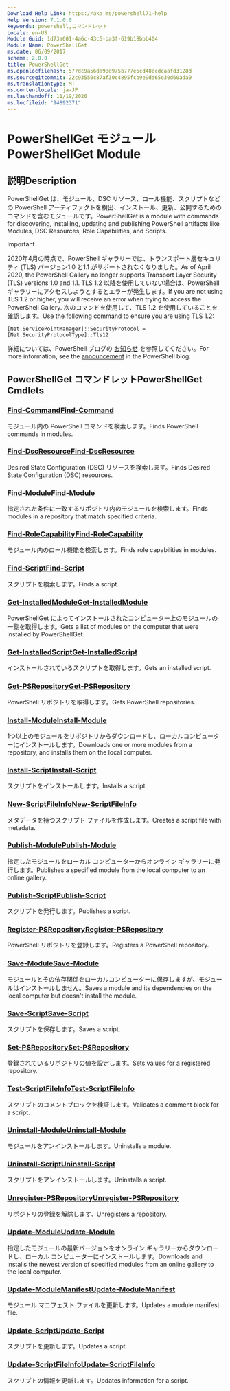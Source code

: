 ```yaml
---
Download Help Link: https://aka.ms/powershell71-help
Help Version: 7.1.0.0
keywords: powershell,コマンドレット
Locale: en-US
Module Guid: 1d73a601-4a6c-43c5-ba3f-619b18bbb404
Module Name: PowerShellGet
ms.date: 06/09/2017
schema: 2.0.0
title: PowerShellGet
ms.openlocfilehash: 577dc9a56da98d975b777e6cd48ecdcaafd3128d
ms.sourcegitcommit: 22c93550c87af30c4895fcb9e9dd65e30d60ada0
ms.translationtype: MT
ms.contentlocale: ja-JP
ms.lasthandoff: 11/19/2020
ms.locfileid: "94892371"
---
```

# <span data-ttu-id="a69e6-103">PowerShellGet モジュール</span><span class="sxs-lookup"><span data-stu-id="a69e6-103">PowerShellGet Module</span></span>

## <span data-ttu-id="a69e6-104">説明</span><span class="sxs-lookup"><span data-stu-id="a69e6-104">Description</span></span>

<span data-ttu-id="a69e6-105">PowerShellGet は、モジュール、DSC リソース、ロール機能、スクリプトなどの PowerShell アーティファクトを検出、インストール、更新、公開するためのコマンドを含むモジュールです。</span><span class="sxs-lookup"><span data-stu-id="a69e6-105">PowerShellGet is a module with commands for discovering, installing, updating and publishing PowerShell artifacts like Modules, DSC Resources, Role Capabilities, and Scripts.</span></span>

> [!IMPORTANT]
> <span data-ttu-id="a69e6-106">2020年4月の時点で、PowerShell ギャラリーでは、トランスポート層セキュリティ (TLS) バージョン1.0 と1.1 がサポートされなくなりました。</span><span class="sxs-lookup"><span data-stu-id="a69e6-106">As of April 2020, the PowerShell Gallery no longer supports Transport Layer Security (TLS) versions 1.0 and 1.1.</span></span> <span data-ttu-id="a69e6-107">TLS 1.2 以降を使用していない場合は、PowerShell ギャラリーにアクセスしようとするとエラーが発生します。</span><span class="sxs-lookup"><span data-stu-id="a69e6-107">If you are not using TLS 1.2 or higher, you will receive an error when trying to access the PowerShell Gallery.</span></span> <span data-ttu-id="a69e6-108">次のコマンドを使用して、TLS 1.2 を使用していることを確認します。</span><span class="sxs-lookup"><span data-stu-id="a69e6-108">Use the following command to ensure you are using TLS 1.2:</span></span>
>
> `[Net.ServicePointManager]::SecurityProtocol = [Net.SecurityProtocolType]::Tls12`
>
> <span data-ttu-id="a69e6-109">詳細については、PowerShell ブログの [お知らせ](https://devblogs.microsoft.com/powershell/powershell-gallery-tls-support/) を参照してください。</span><span class="sxs-lookup"><span data-stu-id="a69e6-109">For more information, see the [announcement](https://devblogs.microsoft.com/powershell/powershell-gallery-tls-support/) in the PowerShell blog.</span></span>

## <span data-ttu-id="a69e6-110">PowerShellGet コマンドレット</span><span class="sxs-lookup"><span data-stu-id="a69e6-110">PowerShellGet Cmdlets</span></span>

### [<span data-ttu-id="a69e6-111">Find-Command</span><span class="sxs-lookup"><span data-stu-id="a69e6-111">Find-Command</span></span>](Find-Command.md)
<span data-ttu-id="a69e6-112">モジュール内の PowerShell コマンドを検索します。</span><span class="sxs-lookup"><span data-stu-id="a69e6-112">Finds PowerShell commands in modules.</span></span>

### [<span data-ttu-id="a69e6-113">Find-DscResource</span><span class="sxs-lookup"><span data-stu-id="a69e6-113">Find-DscResource</span></span>](Find-DscResource.md)
<span data-ttu-id="a69e6-114">Desired State Configuration (DSC) リソースを検索します。</span><span class="sxs-lookup"><span data-stu-id="a69e6-114">Finds Desired State Configuration (DSC) resources.</span></span>

### [<span data-ttu-id="a69e6-115">Find-Module</span><span class="sxs-lookup"><span data-stu-id="a69e6-115">Find-Module</span></span>](Find-Module.md)
<span data-ttu-id="a69e6-116">指定された条件に一致するリポジトリ内のモジュールを検索します。</span><span class="sxs-lookup"><span data-stu-id="a69e6-116">Finds modules in a repository that match specified criteria.</span></span>

### [<span data-ttu-id="a69e6-117">Find-RoleCapability</span><span class="sxs-lookup"><span data-stu-id="a69e6-117">Find-RoleCapability</span></span>](Find-RoleCapability.md)
<span data-ttu-id="a69e6-118">モジュール内のロール機能を検索します。</span><span class="sxs-lookup"><span data-stu-id="a69e6-118">Finds role capabilities in modules.</span></span>

### [<span data-ttu-id="a69e6-119">Find-Script</span><span class="sxs-lookup"><span data-stu-id="a69e6-119">Find-Script</span></span>](Find-Script.md)
<span data-ttu-id="a69e6-120">スクリプトを検索します。</span><span class="sxs-lookup"><span data-stu-id="a69e6-120">Finds a script.</span></span>

### [<span data-ttu-id="a69e6-121">Get-InstalledModule</span><span class="sxs-lookup"><span data-stu-id="a69e6-121">Get-InstalledModule</span></span>](Get-InstalledModule.md)
<span data-ttu-id="a69e6-122">PowerShellGet によってインストールされたコンピューター上のモジュールの一覧を取得します。</span><span class="sxs-lookup"><span data-stu-id="a69e6-122">Gets a list of modules on the computer that were installed by PowerShellGet.</span></span>

### [<span data-ttu-id="a69e6-123">Get-InstalledScript</span><span class="sxs-lookup"><span data-stu-id="a69e6-123">Get-InstalledScript</span></span>](Get-InstalledScript.md)
<span data-ttu-id="a69e6-124">インストールされているスクリプトを取得します。</span><span class="sxs-lookup"><span data-stu-id="a69e6-124">Gets an installed script.</span></span>

### [<span data-ttu-id="a69e6-125">Get-PSRepository</span><span class="sxs-lookup"><span data-stu-id="a69e6-125">Get-PSRepository</span></span>](Get-PSRepository.md)
<span data-ttu-id="a69e6-126">PowerShell リポジトリを取得します。</span><span class="sxs-lookup"><span data-stu-id="a69e6-126">Gets PowerShell repositories.</span></span>

### [<span data-ttu-id="a69e6-127">Install-Module</span><span class="sxs-lookup"><span data-stu-id="a69e6-127">Install-Module</span></span>](Install-Module.md)
<span data-ttu-id="a69e6-128">1つ以上のモジュールをリポジトリからダウンロードし、ローカルコンピューターにインストールします。</span><span class="sxs-lookup"><span data-stu-id="a69e6-128">Downloads one or more modules from a repository, and installs them on the local computer.</span></span>

### [<span data-ttu-id="a69e6-129">Install-Script</span><span class="sxs-lookup"><span data-stu-id="a69e6-129">Install-Script</span></span>](Install-Script.md)
<span data-ttu-id="a69e6-130">スクリプトをインストールします。</span><span class="sxs-lookup"><span data-stu-id="a69e6-130">Installs a script.</span></span>

### [<span data-ttu-id="a69e6-131">New-ScriptFileInfo</span><span class="sxs-lookup"><span data-stu-id="a69e6-131">New-ScriptFileInfo</span></span>](New-ScriptFileInfo.md)
<span data-ttu-id="a69e6-132">メタデータを持つスクリプト ファイルを作成します。</span><span class="sxs-lookup"><span data-stu-id="a69e6-132">Creates a script file with metadata.</span></span>

### [<span data-ttu-id="a69e6-133">Publish-Module</span><span class="sxs-lookup"><span data-stu-id="a69e6-133">Publish-Module</span></span>](Publish-Module.md)
<span data-ttu-id="a69e6-134">指定したモジュールをローカル コンピューターからオンライン ギャラリーに発行します。</span><span class="sxs-lookup"><span data-stu-id="a69e6-134">Publishes a specified module from the local computer to an online gallery.</span></span>

### [<span data-ttu-id="a69e6-135">Publish-Script</span><span class="sxs-lookup"><span data-stu-id="a69e6-135">Publish-Script</span></span>](Publish-Script.md)
<span data-ttu-id="a69e6-136">スクリプトを発行します。</span><span class="sxs-lookup"><span data-stu-id="a69e6-136">Publishes a script.</span></span>

### [<span data-ttu-id="a69e6-137">Register-PSRepository</span><span class="sxs-lookup"><span data-stu-id="a69e6-137">Register-PSRepository</span></span>](Register-PSRepository.md)
<span data-ttu-id="a69e6-138">PowerShell リポジトリを登録します。</span><span class="sxs-lookup"><span data-stu-id="a69e6-138">Registers a PowerShell repository.</span></span>

### [<span data-ttu-id="a69e6-139">Save-Module</span><span class="sxs-lookup"><span data-stu-id="a69e6-139">Save-Module</span></span>](Save-Module.md)
<span data-ttu-id="a69e6-140">モジュールとその依存関係をローカルコンピューターに保存しますが、モジュールはインストールしません。</span><span class="sxs-lookup"><span data-stu-id="a69e6-140">Saves a module and its dependencies on the local computer but doesn't install the module.</span></span>

### [<span data-ttu-id="a69e6-141">Save-Script</span><span class="sxs-lookup"><span data-stu-id="a69e6-141">Save-Script</span></span>](Save-Script.md)
<span data-ttu-id="a69e6-142">スクリプトを保存します。</span><span class="sxs-lookup"><span data-stu-id="a69e6-142">Saves a script.</span></span>

### [<span data-ttu-id="a69e6-143">Set-PSRepository</span><span class="sxs-lookup"><span data-stu-id="a69e6-143">Set-PSRepository</span></span>](Set-PSRepository.md)
<span data-ttu-id="a69e6-144">登録されているリポジトリの値を設定します。</span><span class="sxs-lookup"><span data-stu-id="a69e6-144">Sets values for a registered repository.</span></span>

### [<span data-ttu-id="a69e6-145">Test-ScriptFileInfo</span><span class="sxs-lookup"><span data-stu-id="a69e6-145">Test-ScriptFileInfo</span></span>](Test-ScriptFileInfo.md)
<span data-ttu-id="a69e6-146">スクリプトのコメントブロックを検証します。</span><span class="sxs-lookup"><span data-stu-id="a69e6-146">Validates a comment block for a script.</span></span>

### [<span data-ttu-id="a69e6-147">Uninstall-Module</span><span class="sxs-lookup"><span data-stu-id="a69e6-147">Uninstall-Module</span></span>](Uninstall-Module.md)
<span data-ttu-id="a69e6-148">モジュールをアンインストールします。</span><span class="sxs-lookup"><span data-stu-id="a69e6-148">Uninstalls a module.</span></span>

### [<span data-ttu-id="a69e6-149">Uninstall-Script</span><span class="sxs-lookup"><span data-stu-id="a69e6-149">Uninstall-Script</span></span>](Uninstall-Script.md)
<span data-ttu-id="a69e6-150">スクリプトをアンインストールします。</span><span class="sxs-lookup"><span data-stu-id="a69e6-150">Uninstalls a script.</span></span>

### [<span data-ttu-id="a69e6-151">Unregister-PSRepository</span><span class="sxs-lookup"><span data-stu-id="a69e6-151">Unregister-PSRepository</span></span>](Unregister-PSRepository.md)
<span data-ttu-id="a69e6-152">リポジトリの登録を解除します。</span><span class="sxs-lookup"><span data-stu-id="a69e6-152">Unregisters a repository.</span></span>

### [<span data-ttu-id="a69e6-153">Update-Module</span><span class="sxs-lookup"><span data-stu-id="a69e6-153">Update-Module</span></span>](Update-Module.md)
<span data-ttu-id="a69e6-154">指定したモジュールの最新バージョンをオンライン ギャラリーからダウンロードし、ローカル コンピューターにインストールします。</span><span class="sxs-lookup"><span data-stu-id="a69e6-154">Downloads and installs the newest version of specified modules from an online gallery to the local computer.</span></span>

### [<span data-ttu-id="a69e6-155">Update-ModuleManifest</span><span class="sxs-lookup"><span data-stu-id="a69e6-155">Update-ModuleManifest</span></span>](Update-ModuleManifest.md)
<span data-ttu-id="a69e6-156">モジュール マニフェスト ファイルを更新します。</span><span class="sxs-lookup"><span data-stu-id="a69e6-156">Updates a module manifest file.</span></span>

### [<span data-ttu-id="a69e6-157">Update-Script</span><span class="sxs-lookup"><span data-stu-id="a69e6-157">Update-Script</span></span>](Update-Script.md)
<span data-ttu-id="a69e6-158">スクリプトを更新します。</span><span class="sxs-lookup"><span data-stu-id="a69e6-158">Updates a script.</span></span>

### [<span data-ttu-id="a69e6-159">Update-ScriptFileInfo</span><span class="sxs-lookup"><span data-stu-id="a69e6-159">Update-ScriptFileInfo</span></span>](Update-ScriptFileInfo.md)
<span data-ttu-id="a69e6-160">スクリプトの情報を更新します。</span><span class="sxs-lookup"><span data-stu-id="a69e6-160">Updates information for a script.</span></span>
